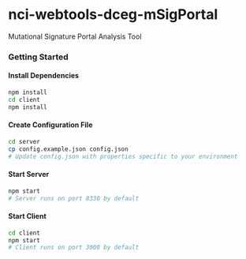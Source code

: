 # nci-webtools-dceg-mSigPortal
Mutational Signature Portal Analysis Tool

### Getting Started

#### Install Dependencies
```bash
npm install
cd client
npm install
```

#### Create Configuration File
```bash
cd server
cp config.example.json config.json
# Update config.json with properties specific to your environment
```

#### Start Server
```bash
npm start
# Server runs on port 8330 by default
```

#### Start Client
```bash
cd client
npm start
# Client runs on port 3000 by default
```
